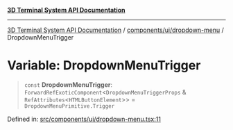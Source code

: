 [**3D Terminal System API Documentation**](../../../../README.md)

***

[3D Terminal System API Documentation](../../../../README.md) / [components/ui/dropdown-menu](../README.md) / DropdownMenuTrigger

# Variable: DropdownMenuTrigger

> `const` **DropdownMenuTrigger**: `ForwardRefExoticComponent`\<`DropdownMenuTriggerProps` & `RefAttributes`\<`HTMLButtonElement`\>\> = `DropdownMenuPrimitive.Trigger`

Defined in: [src/components/ui/dropdown-menu.tsx:11](https://github.com/Dicommunitas/ThreeJS_Terminal_3D/blob/afa16084199c8b26e5e606d73d21408027534f3a/src/components/ui/dropdown-menu.tsx#L11)
